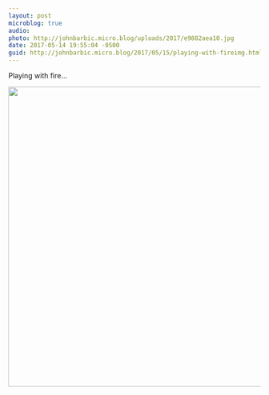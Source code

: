 ```yaml
---
layout: post
microblog: true
audio: 
photo: http://johnbarbic.micro.blog/uploads/2017/e9882aea10.jpg
date: 2017-05-14 19:55:04 -0500
guid: http://johnbarbic.micro.blog/2017/05/15/playing-with-fireimg.html
---
```

Playing with fire...

<img src="http://johnbarbic.micro.blog/uploads/2017/e9882aea10.jpg" width="600" height="600" style="height: auto" />
